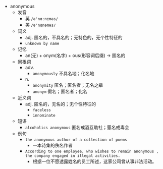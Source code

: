 - anonymous
  - 发音
    - 英 `/ə'nɑːnɪməs/`
    - 美 `/ə'nɑnəməs/`
  - 词义
    - adj. 匿名的，不具名的；无特色的，无个性特征的
    - `unknown by name`
  - 记忆
    - an(无) + onym(名字) + ous(形容词后缀) → 匿名的
  - 同根词
    - adv.
      - `anonymously` 不具名地；化名地
    - n.
      - `anonymity` 匿名；匿名者；无名之辈
      - `anonym` 假名；匿名者；化名
  - 近义词
    - adj. 匿名的，无名的；无个性特征的
      - `faceless`
      - `innominate`
  - 短语
    - `alcoholics anonymous` 匿名戒酒互助社；慝名戒毒会 
  - 例句
    - `the anonymous author of a collection of poems`
      - 一本诗集的佚名作者
    - `According to one employee, who wishes to remain anonymous , the company engaged in illegal activities.`
      - 根据一位不愿透露姓名的员工所述，这家公司曾从事非法活动。

